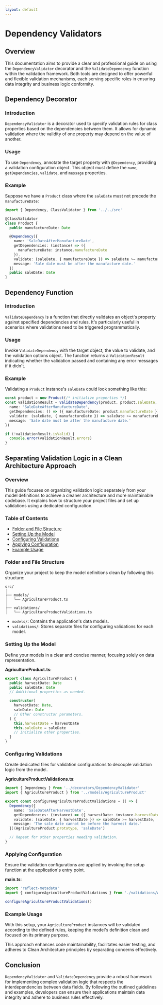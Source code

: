 ```yaml
---
layout: default
---
```


# Dependency Validators

## Overview

This documentation aims to provide a clear and professional guide on using the `DependencyValidator` decorator and the `ValidateDependency` function within the validation framework. Both tools are designed to offer powerful and flexible validation mechanisms, each serving specific roles in ensuring data integrity and business logic conformity.

## Dependency Decorator

### Introduction

`DependencyValidator` is a decorator used to specify validation rules for class properties based on the dependencies between them. It allows for dynamic validation where the validity of one property may depend on the value of another.

### Usage

To use `Dependency`, annotate the target property with `@Dependency`, providing a validation configuration object. This object must define the `name`, `getDependencies`, `validate`, and `message` properties.

### Example

Suppose we have a `Product` class where the `saleDate` must not precede the `manufactureDate`:

```typescript
import { Dependency, ClassValidator } from '../../src'

@ClassValidator
class Product {
  public manufactureDate: Date

  @Dependency({
    name: 'SaleDateAfterManufactureDate',
    getDependencies: (instance) => ({
      manufactureDate: instance.manufactureDate
    }),
    validate: (saleDate, { manufactureDate }) => saleDate >= manufactureDate,
    message: 'Sale date must be after the manufacture date.'
  })
  public saleDate: Date
}
```

## Dependency Function

### Introduction

`ValidateDependency` is a function that directly validates an object's property against specified dependencies and rules. It's particularly useful in scenarios where validations need to be triggered programmatically.

### Usage

Invoke `ValidateDependency` with the target object, the value to validate, and the validation options object. The function returns a `ValidationResult` indicating whether the validation passed and containing any error messages if it didn't.

### Example

Validating a `Product` instance's `saleDate` could look something like this:

```typescript
const product = new Product(/* initialize properties */)
const validationResult = ValidateDependency(product, product.saleDate, {
  name: 'SaleDateAfterManufactureDate',
  getDependencies: () => ({ manufactureDate: product.manufactureDate }),
  validate: (saleDate, { manufactureDate }) => saleDate >= manufactureDate,
  message: 'Sale date must be after the manufacture date.'
})

if (!validationResult.isValid) {
  console.error(validationResult.errors)
}
```

## Separating Validation Logic in a Clean Architecture Approach

### Overview

This guide focuses on organizing validation logic separately from your model definitions to achieve a cleaner architecture and more maintainable codebase. It explains how to structure your project files and set up validations using a dedicated configuration.

### Table of Contents

- [Folder and File Structure](#folder-and-file-structure)
- [Setting Up the Model](#setting-up-the-model)
- [Configuring Validations](#configuring-validations)
- [Applying Configuration](#applying-configuration)
- [Example Usage](#example-usage)

### Folder and File Structure

Organize your project to keep the model definitions clean by following this structure:

```
src/
│
├── models/
│   └── AgricultureProduct.ts
│
├── validations/
│   └── AgricultureProductValidations.ts
```

- `models/`: Contains the application's data models.
- `validations/`: Stores separate files for configuring validations for each model.

### Setting Up the Model

Define your models in a clear and concise manner, focusing solely on data representation.

**AgricultureProduct.ts**:

```typescript
export class AgricultureProduct {
  public harvestDate: Date
  public saleDate: Date
  // Additional properties as needed.

  constructor(
    harvestDate: Date,
    saleDate: Date
    // Other constructor parameters.
  ) {
    this.harvestDate = harvestDate
    this.saleDate = saleDate
    // Initialize other properties.
  }
}
```

### Configuring Validations

Create dedicated files for validation configurations to decouple validation logic from the model.

**AgricultureProductValidations.ts**:

```typescript
import { Dependency } from '../decorators/DependencyValidator'
import { AgricultureProduct } from '../models/AgricultureProduct'

export const configureAgricultureProductValidations = () => {
  Dependency({
    name: 'SaleDateAfterHarvestDate',
    getDependencies: (instance) => ({ harvestDate: instance.harvestDate }),
    validate: (saleDate, { harvestDate }) => saleDate >= harvestDate,
    message: 'The sale date cannot be before the harvest date.'
  })(AgricultureProduct.prototype, 'saleDate')

  // Repeat for other properties needing validation.
}
```

### Applying Configuration

Ensure the validation configurations are applied by invoking the setup function at the application's entry point.

**main.ts**:

```typescript
import 'reflect-metadata'
import { configureAgricultureProductValidations } from './validations/AgricultureProductValidations'

configureAgricultureProductValidations()
```

### Example Usage

With this setup, your `AgricultureProduct` instances will be validated according to the defined rules, keeping the model's definition clean and focused on its primary purpose.

This approach enhances code maintainability, facilitates easier testing, and adheres to Clean Architecture principles by separating concerns effectively.

## Conclusion

`DependencyValidator` and `ValidateDependency` provide a robust framework for implementing complex validation logic that respects the interdependencies between data fields. By following the outlined guidelines and examples, developers can ensure their applications maintain data integrity and adhere to business rules effectively.
